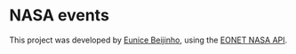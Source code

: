 # NASA events

This project was developed by [Eunice Beijinho](https://eunice.dev/), using the [EONET NASA API](https://eonet.sci.gsfc.nasa.gov/).
